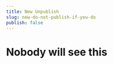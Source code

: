 ```yaml
---
title: New Unpublish
slug: new-do-not-publish-if-you-do
publish: false
---
```


# Nobody will see this
